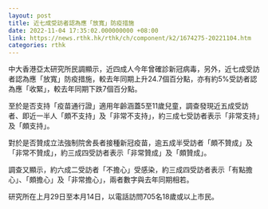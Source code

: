 ```yaml
---
layout: post
title: 近七成受訪者認為應「放寬」防疫措施
date: 2022-11-04 17:35:02.000000000 +08:00
link: https://news.rthk.hk/rthk/ch/component/k2/1674275-20221104.htm
categories: rthk
---
```


中大香港亞太研究所民調顯示，近四成人今年曾確診新冠病毒，另外，近七成受訪者認為應「放寬」防疫措施，較去年同期上升24.7個百分點，亦有約5%受訪者認為應「收緊」，較去年同期下跌7個百分點。

至於是否支持「疫苗通行證」適用年齡涵蓋5至11歲兒童，調查發現近五成受訪者、即近一半人「頗不支持」及「非常不支持」，約三成七受訪者表示「非常支持」及「頗支持」。

對於是否贊成立法強制院舍長者接種新冠疫苗，逾五成半受訪者「頗不贊成」及「非常不贊成」，約三成四受訪者表示「非常贊成」及「頗贊成」。

調查又顯示，約六成二受訪者「不擔心」受感染，約三成四受訪者表示「有點擔心」、「頗擔心」及「非常擔心」，兩者數字與去年同期相若。

研究所在上月29日至本月14日，以電話訪問705名18歲或以上市民。
